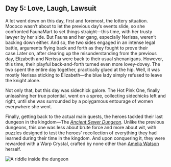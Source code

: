 ## Day 5: Love, Laugh, Lawsuit

A lot went down on this day, first and foremost, the lottery situation. Mococo wasn’t about to let the previous day’s events slide, so she confronted FaunaMart to set things straight—this time, with her trusty lawyer by her side. But Fauna and her gang, especially Nerissa, weren’t backing down either. And so, the two sides engaged in an intense legal battle, arguments flying back and forth as they fought to prove their case.Later on, after clearing up the misunderstanding from the previous day, Elizabeth and Nerissa were back to their usual shenanigans. However, this time, their playful back-and-forth turned even more lovey-dovey. The two spent the entire day together, practically glued at the hip. Well, it was mostly Nerissa sticking to Elizabeth—the blue lady simply refused to leave the knight alone.

Not only that, but this day was sidechick galore. The Hot Pink One, finally unleashing her true potential, went on a spree, collecting sidechicks left and right, until she was surrounded by a polygamous entourage of women everywhere she went.

Finally, getting back to the actual main quests, the heroes tackled their last dungeon in the kingdom—The [*Ancient Sewer Dungeon*](https://x.com/hololive_En/status/1831512579405181432). Unlike the previous dungeons, this one was less about brute force and more about wit, with puzzles designed to test the heroes' recollection of everything they had learned during their time in the kingdom. And upon conquering it, they were rewarded with a Warp Crystal, crafted by none other than [Amelia Watson](https://www.youtube.com/watch?v=jDmyL6CuzBU) herself.

![A riddle inside the dungeon](images-opt/sewer.webp)
